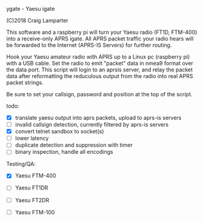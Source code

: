 
ygate - Yaesu igate

(C)2018 Craig Lamparter

This software and a raspberry pi will turn your Yaesu radio (FT1D, FTM-400) into
a receive-only APRS igate.  All APRS packet traffic your radio hears will be
forwarded to the Internet (APRS-IS Servers) for further routing.

Hook your Yaesu amateur radio with APRS up to a Linux pc (raspberry pi) with a
USB cable. Set the radio to emit "packet" data in nmea9 format over the data
port. This script will login to an aprsis server, and relay the packet data
after reformatting the reduculous output from the radio into real APRS packet
strings.

Be sure to set your callsign, password and position at the top of the script.



todo:
- [x] translate yaesu output into aprs packets, upload to aprs-is servers
- [ ] invalid callsign detection, currently filtered by aprs-is servers
- [X] convert telnet sandbox to socket(s)
- [ ] lower latency  
- [ ] duplicate detection and suppression with timer
- [ ] binary inspection, handle all encodings

Testing/QA:
- [x] Yaesu FTM-400
- [ ] Yaesu FT1DR
- [ ] Yaesu FT2DR
- [ ] Yaesu FTM-100


